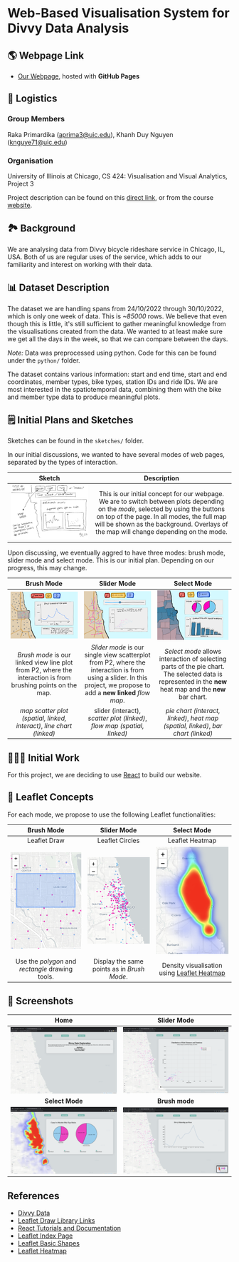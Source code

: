 # Web-Based Visualisation System for Divvy Data Analysis

## 🌎 Webpage Link

- [Our Webpage](https://duynguyen2001.github.io/Project3CS424/), hosted with **GitHub Pages**

## 🧾 Logistics

### Group Members

Raka Primardika (aprima3@uic.edu), Khanh Duy Nguyen (knguye71@uic.edu)

### Organisation

University of Illinois at Chicago, CS 424: Visualisation and Visual Analytics, Project 3

Project description can be found on this [direct link](https://fmiranda.me/courses/cs424-fall-2022/project-3/), or from the course [website](https://fmiranda.me/courses/cs424-fall-2022/).

## 🏞️ Background

We are analysing data from Divvy bicycle rideshare service in Chicago, IL, USA. Both of us are regular uses of the service, which adds to our familiarity and interest on working with their data.

## 📊 Dataset Description

The dataset we are handling spans from 24/10/2022 through 30/10/2022, which is only one week of data. This is _~85000_ rows. We believe that even though this is little, it's still sufficient to gather meaningful knowledge from the visualisations created from the data. We wanted to at least make sure we get all the days in the week, so that we can compare between the days.

_Note:_ Data was preprocessed using python. Code for this can be found under the `python/` folder.

The dataset contains various information: start and end time, start and end coordinates, member types, bike types, station IDs and ride IDs. We are most interested in the spatiotemporal data, combining them with the bike and member type data to produce meaningful plots.

## 🗒️ Initial Plans and Sketches

Sketches can be found in the `sketches/` folder.

In our initial discussions, we wanted to have several modes of web pages, separated by the types of interaction.

| Sketch | Description |
| :---: | :----: |
| ![](sketches/webpage-design-v03.png) | This is our initial concept for our webpage. We are to switch between plots depending on the _mode_, selected by using the buttons on top of the page. In all modes, the full map will be shown as the background. Overlays of the map will change depending on the mode. |

Upon discussing, we eventually aggred to have three modes: brush mode, slider mode and select mode. This is our initial plan. Depending on our progress, this may change.

| Brush Mode | Slider Mode | Select Mode |
| :----------: | :-----------: | :-----------: |
| ![](sketches/webpage-design-v04.png) | ![](sketches/webpage-design-v05.png) | ![](sketches/webpage-design-v06.png) |
| _Brush mode_ is our linked view line plot from P2, where the interaction is from brushing points on the map. | _Slider mode_ is our single view scatterplot from P2, where the interaction is from using a slider. In this project, we propose to add a **new linked** _flow map_. | _Select mode_ allows interaction of selecting parts of the pie chart. The selected data is represented in the **new** heat map and the **new** bar chart. |
| _map scatter plot (spatial, linked, interact)_, _line chart (linked)_ | slider (interact), _scatter plot (linked)_, _flow map (spatial, linked)_ | _pie chart (interact, linked)_, _heat map (spatial, linked)_, _bar chart (linked)_ |

## 👷🏻‍♂️ Initial Work

For this project, we are deciding to use [React](https://reactjs.org/) to build our website.

## 🍂 Leaflet Concepts

For each mode, we propose to use the following Leaflet functionalities:

| Brush Mode | Slider Mode | Select Mode |
| :----------: | :-----------: | :-----------: |
| Leaflet Draw | Leaflet Circles | Leaflet Heatmap |
| ![](images/L-draw-concept.png) | ![](images/L-scatterpoints-concept.png) | ![](images/L-heatmap-corrected-concept.png) |
| Use the _polygon_ and _rectangle_ drawing tools. | Display the same points as in _Brush Mode_. | Density visualisation using [Leaflet Heatmap](https://github.com/Leaflet/Leaflet.heat) |

## 📸 Screenshots

| Home | Slider Mode |
| :--------: | :---------: |
| ![](images/screenshot-home.png) | ![](images/screenshot-slidermode.png) |
| **Select Mode** | **Brush mode** | 
| ![](images/screenshot-selectmode.png) | ![](images/screenshot-brushmode.png) |

## References

- [Divvy Data](https://divvy-tripdata.s3.amazonaws.com/index.html)
- [Leaflet Draw Library Links](https://cdnjs.com/libraries/leaflet.draw)
- [React Tutorials and Documentation](https://reactjs.org/)
- [Leaflet Index Page](https://leafletjs.com/index.html)
- [Leaflet Basic Shapes](https://www.igismap.com/leafletjs-point-polyline-polygon-rectangle-circle/)
- [Leaflet Heatmap](https://github.com/Leaflet/Leaflet.heat)